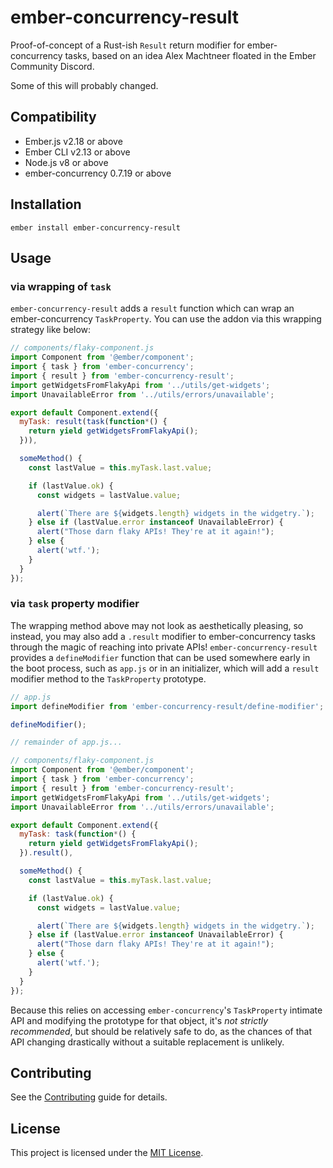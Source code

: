 # ember-concurrency-result

Proof-of-concept of a Rust-ish `Result` return modifier for ember-concurrency
tasks, based on an idea Alex Machtneer floated in the Ember Community Discord.

Some of this will probably changed.

## Compatibility

* Ember.js v2.18 or above
* Ember CLI v2.13 or above
* Node.js v8 or above
* ember-concurrency 0.7.19 or above

## Installation

```
ember install ember-concurrency-result
```

## Usage

### via wrapping of `task`
`ember-concurrency-result` adds a `result` function which can wrap an
ember-concurrency `TaskProperty`. You can use the addon via this wrapping
strategy like below:

```javascript
// components/flaky-component.js
import Component from '@ember/component';
import { task } from 'ember-concurrency';
import { result } from 'ember-concurrency-result';
import getWidgetsFromFlakyApi from '../utils/get-widgets';
import UnavailableError from '../utils/errors/unavailable';

export default Component.extend({
  myTask: result(task(function*() {
    return yield getWidgetsFromFlakyApi();
  })),

  someMethod() {
    const lastValue = this.myTask.last.value;

    if (lastValue.ok) {
      const widgets = lastValue.value;

      alert(`There are ${widgets.length} widgets in the widgetry.`);
    } else if (lastValue.error instanceof UnavailableError) {
      alert("Those darn flaky APIs! They're at it again!");
    } else {
      alert('wtf.');
    }
  }
});
```

### via `task` property modifier

The wrapping method above may not look as aesthetically pleasing, so instead, you
may also add a `.result` modifier to ember-concurrency tasks through the
magic of reaching into private APIs! `ember-concurrency-result` provides a
`defineModifier` function that can be used somewhere early in the boot process,
such as `app.js` or in an initializer, which will add a `result` modifier
method to the `TaskProperty` prototype.

```javascript
// app.js
import defineModifier from 'ember-concurrency-result/define-modifier';

defineModifier();

// remainder of app.js...
```

```javascript
// components/flaky-component.js
import Component from '@ember/component';
import { task } from 'ember-concurrency';
import { result } from 'ember-concurrency-result';
import getWidgetsFromFlakyApi from '../utils/get-widgets';
import UnavailableError from '../utils/errors/unavailable';

export default Component.extend({
  myTask: task(function*() {
    return yield getWidgetsFromFlakyApi();
  }).result(),

  someMethod() {
    const lastValue = this.myTask.last.value;

    if (lastValue.ok) {
      const widgets = lastValue.value;

      alert(`There are ${widgets.length} widgets in the widgetry.`);
    } else if (lastValue.error instanceof UnavailableError) {
      alert("Those darn flaky APIs! They're at it again!");
    } else {
      alert('wtf.');
    }
  }
});
```

Because this relies on accessing `ember-concurrency`'s `TaskProperty` intimate
API and modifying the prototype for that object, it's *not strictly recommended*,
but should be relatively safe to do, as the chances of that API changing
drastically without a suitable replacement is unlikely.


## Contributing

See the [Contributing](CONTRIBUTING.md) guide for details.


## License

This project is licensed under the [MIT License](LICENSE.md).
